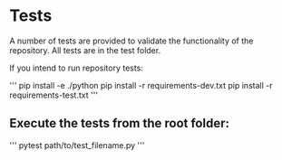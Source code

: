 # Tests

A number of tests are provided to validate the functionality of the repository.
All tests are in the test folder.

If you intend to run repository tests:

'''
pip install -e ./python
pip install -r requirements-dev.txt
pip install -r requirements-test.txt
'''

## Execute the tests from the root folder:
'''
pytest path/to/test_filename.py
'''
